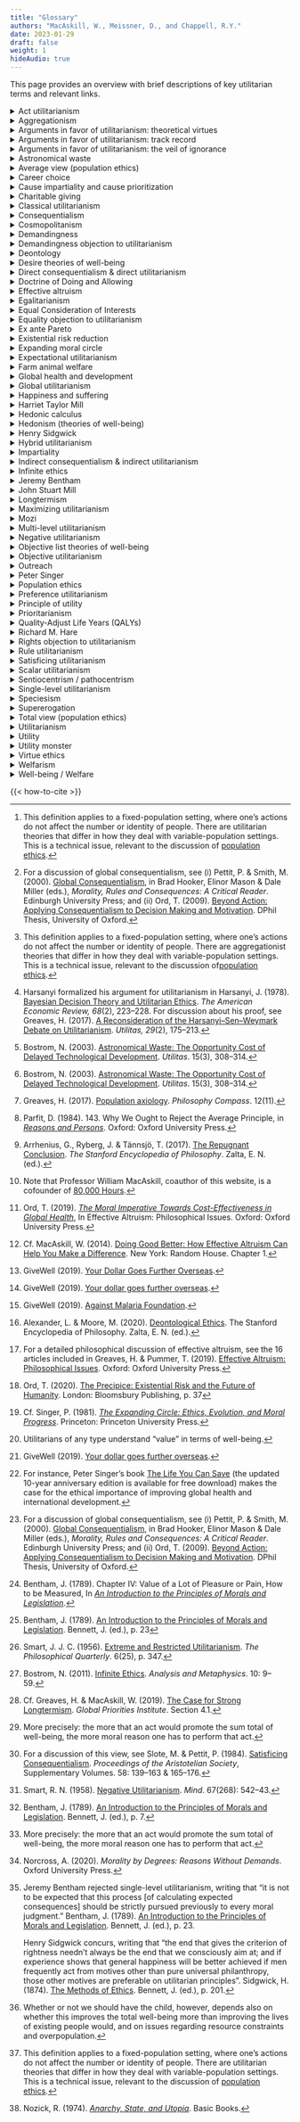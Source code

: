 ```yaml
---
title: "Glossary"
authors: "MacAskill, W., Meissner, D., and Chappell, R.Y."
date: 2023-01-29
draft: false
weight: 1
hideAudio: true
---
```


This page provides an overview with brief descriptions of key utilitarian terms and relevant links.

<details>
<summary>Act utilitarianism<span class="icon"></span></summary>

Act utilitarianism is the view that one morally ought to promote just the sum total of well-being.[^1] Act utilitarianism is the best known version of [direct consequentialism](/types-of-utilitarianism#consequentialism) and is often contrasted with _rule utilitarianism_, an indirect consequentialist view. Contemporary utilitarian philosophers often endorse [global utilitarianism](/types-of-utilitarianism#global-utilitarianism), which emphasizes that utilitarian standards of moral evaluation apply to anything of interest (not just acts).[^2]

</details>

<details>
<summary>Aggregationism<span class="icon"></span></summary>

_→ Main article:_ [_Aggregationism_](/types-of-utilitarianism#aggregationism)

Aggregationism holds that the value of the world is the sum of the values of its parts, where these parts are local phenomena such as experiences, lives, or societies.[^3] When combined with welfarism and the equal consideration of interests, this view implies that we can meaningfully add up the well-being of different individuals, and use this total to determine which trade-offs are worth making. Aggregationism is one of the [four elements of utilitarian ethical theories](/types-of-utilitarianism#the-four-elements-of-utilitarianism).

</details>

<details>
<summary>Arguments in favor of utilitarianism: theoretical virtues<span class="icon"></span></summary>

_→ Main article:_ [_Arguments for utilitarianism_](/arguments-for-utilitarianism)

Utilitarianism has strong theoretical virtues as an ethical theory. It is simple and clear, and it provides concrete implications for how to act in any situation.

</details>

<details>
<summary>Arguments in favor of utilitarianism: track record<span class="icon"></span></summary>

_→ Main article:_ [_Arguments in favor of utilitarianism: Track record_](/introduction-to-utilitarianism#track-record)

Utilitarian moral reasoning has a strong track record of contributing to humanity’s collective moral progress. The classical utilitarians of the 18th and 19th centuries—[Jeremy Bentham](/utilitarian-thinker/jeremy-bentham), [John Stuart Mill](/utilitarian-thinker/john-stuart-mill), and [Henry Sidgwick](/utilitarian-thinker/henry-sidgwick)—had social and political attitudes that were far ahead of their time. While the early proponents of utilitarianism were still far from getting everything right, their utilitarian reasoning led them to escape many of their time’s moral prejudices and develop more enlightened moral views. Utilitarianism enabled Bentham, Mill, and Sidgwick to make better moral “predictions” than those who endorsed alternative moral views. That is, utilitarianism led the early utilitarians to many conclusions which struck people as counterintuitive at the time but which most of us now understand as right. This provides us with some reason to expect that when today's "common sense" moral intuitions conflict with utilitarian conclusions, the latter are more likely to be correct. At the very least, checking our moral and political views against utilitarian principles may help us to avoid and overcome some of our own biases.

</details>

<details>
<summary>Arguments in favor of utilitarianism: the veil of ignorance<span class="icon"></span></summary>

_→ Main article:_ [_Arguments for utilitarianism: The Golden Rule, the Veil of Ignorance, and the Ideal Observer_](/arguments-for-utilitarianism#the-veil-of-ignorance)

Imagine you had to decide how to structure society from behind a [veil of ignorance](https://plato.stanford.edu/entries/original-position/). Behind this veil of ignorance, you know all the facts about each person’s circumstances in society—what their income is, how happy they are, how they are affected by social policies, and their preferences and likes. However, what you do not know is which of these people you are. You only know that you have an _equal chance_ of being any of these people. Imagine, now, that you are trying to act in a rational and self-interested way—you are just trying to do whatever is best for yourself. How would you structure society?

Nobel Prize-winning economist John Harsanyi proved that in this situation you will structure society to promote the sum total of everyone’s well-being.[^4] In other words, if you are rational and acting in self-interest and were put behind the veil of ignorance, you would come to use some version of utilitarianism as the principle to decide about the structure and rules of society.

</details>

<details>
<summary>Astronomical waste<span class="icon"></span></summary>

Oxford philosopher Nick Bostrom [writes that](https://www.nickbostrom.com/astronomical/waste.pdf) “With very advanced technology, a very large population of people living happy lives could be sustained in the accessible region of the universe. For every year that development of such technologies and colonization of the universe is delayed, there is therefore a corresponding opportunity cost: a potential good, lives worth living, is not being realized”.[^5] He coined the term “astronomical waste” to describe this opportunity cost of delayed technological development. Bostrom argues that, despite this large opportunity cost, utilitarians should not aim to maximize the rate of technological progress “but rather that we ought to maximize its safety, i.e. the probability that colonization will eventually occur”.[^6]

See also: [Existential risk reduction](/acting-on-utilitarianism#existential-risk-reduction)

</details>

<details>
<summary>Average view (population ethics)<span class="icon"></span></summary>

_→ Main article:_ [_Average view (population ethics)_](/population-ethics#the-average-view)

The average view of population ethics regards one outcome as better than another if and only if it contains greater average well-being. Since the average view aims only to improve the average well-being level, it disregards—in contrast to [the total view](/population-ethics#the-total-view)—the number of individuals that exist. The average view avoids the [repugnant conclusion](/population-ethics#objecting-to-the-total-view), because it states that reductions in the average well-being level can never be compensated for by adding more people to the population.

However, the average view has very little support among moral philosophers, because it leads to counterintuitive implications which are said to be at least as serious as the repugnant conclusion.[^7] For instance, drawing on the work of Derek Parfit[^8], Gustaf Arrhenius et al. (2017) writes that the average view implies the following: “\[F\]or a population consisting of just one person leading a life at a very negative level of well-being, e.g., a life of constant torture, there is another population which is better even though it contains millions of lives at just a slightly less negative level of well-being”.[^9]

The main alternatives to the average view of population ethics are the [_total view_](/population-ethics#the-total-view) and [_person-affecting views_](/population-ethics#person-affecting-views-and-the-procreative-asymmetry). According to the total view, one outcome is better than another if and only if it contains a greater sum total of well-being, even if that is in virtue of simply having more people. Person-affecting views are a family of views that share the intuition that an act can only be good or bad if it is good or bad _for_ someone. Standard person-affecting views stand in opposition to the total view, since they entail that there is no moral good in bringing new people into existence because nonexistence means there is no one for whom it could be good to be created.

</details>

<details>
<summary>Career choice<span class="icon"></span></summary>

_→ Main article:_ [_Career choice_](/acting-on-utilitarianism#career-choice)

Most of us will spend around 80,000 hours during our lives on our professional careers, and some careers achieve much more good than others. Your choice of career is, therefore, one of the most important moral choices of your life. By using this time to address the most pressing global problems, we can do an enormous amount of good. Yet, it is far from obvious which careers will allow you to do the most good from a utilitarian perspective.

Fortunately, there is research available to help us make more informed choices. The organization [80,000 Hours](https://80000hours.org/)[^10] aims to help people use their careers to solve the world’s most pressing problems. To do this, they research how individuals can maximize the social impact of their careers, create online advice, and support readers who might enter priority areas.

</details>

<details>
<summary>Cause impartiality and cause prioritization<span class="icon"></span></summary>

[Cause impartiality](/utilitarianism-and-practical-ethics#cause-impartiality) is the view that one’s choice of social cause to focus on should depend on, and only on, the expected amount of good that one can do in that cause. Which causes will allow us to do the greatest amount of good by promoting well-being? Finding the answer to that question is called [cause prioritization](/acting-on-utilitarianism#cause-prioritization).

We know that some ways of benefiting individuals do much more good than others. For example, within the cause of [global health and development](/acting-on-utilitarianism#global-health-and-development), some interventions are over 100 times as effective as others.[^11] Furthermore, many researchers believe that the difference in expected impact among _causes_ is as great as the differences among _interventions within a particular cause_. If so, focusing on the very best causes is vastly more impactful than focusing on average ones.

</details>

<details>
<summary>Charitable giving<span class="icon"></span></summary>

_→ Main article:_ [_Charitable giving_](/acting-on-utilitarianism#charitable-giving)

In slogan form, the utilitarian recommendation for using your money to help others is to “give more and give better”. Giving more simply means increasing the proportion of your income you give to charity. Giving better means finding and donating to the organizations that make the best use of your donation.

Citizens of affluent countries are in the richest few percent of the world’s population. By making small sacrifices, those in the affluent world have the power to dramatically improve the lives of others. Due to the extreme inequalities in wealth and income, one can do a lot more good by giving money to those most in need than by spending it on oneself.[^12]

To give better, one can follow the recommendations from organizations such as [GiveWell](https://www.givewell.org/), which conducts exceptionally in-depth charity evaluations. GiveWell’s best-guess estimate is that the most cost-effective charities working in global health can save a child’s life for about $5,000.[^13]

</details>

<details>
<summary>Classical utilitarianism<span class="icon"></span></summary>

_→ Main article:_ [_Classical utilitarianism_](/types-of-utilitarianism#the-two-elements-of-classical-utilitarianism)

Classical utilitarianism is the view that one morally ought to promote just the sum total of happiness over suffering. Classical utilitarianism can be distinguished from the wider utilitarian family of views because it accepts [_hedonism_](/theories-of-well-being/#hedonism) as a theory of well-being and [_the total view_](/population-ethics#the-total-view) of population ethics.

</details>

<details>
<summary>Consequentialism<span class="icon"></span></summary>

_→ Main article:_ [_Consequentialism_](/types-of-utilitarianism#consequentialism)

Consequentialism is the view that the moral rightness of actions (or rules, policies, etc.) depends on, and only on, the value of their consequences. Thus, to evaluate whether an action is right or wrong, we should look at all its consequences rather than any of its other features. For instance, when breaking a promise has bad consequences—as it usually does—consequentialists consider it wrong to do so. However, breaking a promise is not considered wrong in and of itself. In exceptional cases breaking a promise would be morally permissible or even required, such as when doing so is necessary to save a life.

Consequentialism is one of the [four elements of utilitarian ethical theories](/types-of-utilitarianism#the-four-elements-of-utilitarianism).

_External links:_ [Consequentialism](https://plato.stanford.edu/entries/consequentialism/), Stanford Encyclopedia of Philosophy

</details>

<details>
<summary>Cosmopolitanism<span class="icon"></span></summary>

_→ Main article:_ [_Cosmopolitanism_](/utilitarianism-and-practical-ethics#cosmopolitanism-expanding-the-moral-circle-across-geography)

Moral cosmopolitanism is the view that if you have the means to save a life in a faraway country, doing so matters just as much as saving a life close by in your own country; all lives deserve equal moral consideration, wherever they are.

Utilitarianism accepts moral cosmopolitanism and consequently regards geographical distance and national membership as not intrinsically morally relevant. This means that, by the lights of utilitarianism, we have no grounds for discriminating against someone because of where they live, where they come from, or what nationality they have.

An implication of accepting moral cosmopolitanism is to take [improving global health and development](/acting-on-utilitarianism#global-health-and-development) very seriously as moral priorities.

_External links:_ [Taxonomy of Contemporary Cosmopolitanisms](https://plato.stanford.edu/entries/cosmopolitanism/#TaxoContCosm), Stanford Encyclopedia of Philosophy

</details>

<details>
<summary>Demandingness<span class="icon"></span></summary>

_→ Main article:_ [_Demandingness_](/utilitarianism-and-practical-ethics#demandingness)

Utilitarianism is a very demanding ethical theory: it maintains that any time you can do more to help other people than you can to help yourself, you should do so. For example, if you could sacrifice your life to save the lives of several other people then, other things being equal, according to utilitarianism, you ought to do so.

Though occasions where sacrificing your own life is the best thing to do are rare, utilitarianism is still very demanding in the world today. For example, by [donating to a highly effective global health charity](/acting-on-utilitarianism#charitable-giving), you can save a child’s life for just a few thousand dollars.[^14] As long as such donations benefit others more than a few thousand dollars would benefit yourself—as they almost certainly do, if you are a typical citizen of an affluent country—you ought to donate. Indeed, you likely ought to donate the majority of your lifetime income.

As well as requiring very significant donations, utilitarianism claims that you ought to [choose whatever career will most benefit others](/acting-on-utilitarianism#career-choice), too. This might involve non-profit work, conducting important research, or going into politics or advocacy.

See also: [Demandingness Objection to Utilitarianism](/objections-to-utilitarianism/demandingness)

</details>

<details>
<summary>Demandingness objection to utilitarianism<span class="icon"></span></summary>

_→ Main article:_ [_Demandingness objection to utilitarianism_](/objections-to-utilitarianism/demandingness)

Many critics argue that utilitarianism is too demanding, because it requires us to always act such as to bring about the best outcome. The theory leaves no room for actions that are permissible yet do not bring about the best consequences; this is why some critics claim that utilitarianism is a morality only for saints.

Consider that the money a person spends on dining out could pay for several bednets, each protecting two children in a low-income country from malaria for about two years.[^15] From a utilitarian perspective, the benefit to the person from dining out is much smaller than the benefit to the children from not having malaria, so it would seem the person has acted wrongly in choosing to have a meal out. Analogous reasoning applies to how we use our time: the hours someone spends on social media should apparently be spent volunteering for a charity, or working harder at one’s job to earn more money to donate.

See the article [The Demandingness Objection](/objections-to-utilitarianism/demandingness) on how proponents of utilitarianism might respond to this objection.

</details>

<details>
<summary>Deontology<span class="icon"></span></summary>

According to _deontology_, morality is about following a system of duties and rules, like “Do Not Lie” or “Do Not Steal”. As Larry Alexander and Michael Moore [write](https://plato.stanford.edu/entries/ethics-deontological/): “In contrast to consequentialist theories, deontological theories judge the morality of choices by criteria different from the states of affairs those choices bring about. The most familiar forms of deontology, and also the forms presenting the greatest contrast to consequentialism, hold that some choices cannot be justified by their effects—that no matter how morally good their consequences, some choices are morally forbidden”.[^16]

The main alternatives to deontology are [_consequentialism_](/types-of-utilitarianism#consequentialism), the view that the moral rightness of actions (or rules, policies, etc.) depends on, and only on, the value of their consequences, and [_virtue ethics_](https://plato.stanford.edu/entries/ethics-virtue/), according to which morality is fundamentally about having or developing a virtuous character.

_External links:_ [Deontological Ethics](https://plato.stanford.edu/entries/ethics-deontological/), Stanford Encyclopedia of Philosophy

</details>

<details>
<summary>Desire theories of well-being<span class="icon"></span></summary>

_→ Main article:_ [_Theories of well-being: Desire theories_](/theories-of-well-being/#desire-theories)

According to desire theories only the satisfaction of desires or preferences matters for an individual’s well-being. The most well known desire theory is preference utilitarianism, the ethical theory on which you ought to promote just the sum total of preference satisfaction over dissatisfaction.

The alternatives to desire theories include [_hedonism_](/theories-of-well-being/#hedonism), according to which the individual’s conscious experiences determines their well-being, and [_objective list theories_](/theories-of-well-being/#objective-list-theories), which propose a list of items that constitute well-being, such as conscious experiences, art, knowledge, love, friendship, and more.

</details>

<details>
<summary>Direct consequentialism & direct utilitarianism<span class="icon"></span></summary>

_→ Main article:_ [_Consequentialism_](/types-of-utilitarianism#consequentialism)

According to direct consequentialism, the rightness of an action (or rule, policy, etc.) depends only on its consequences. On this view, to determine the right action in some set of feasible actions, we should directly evaluate the consequences of the actions to see which has the best consequences. The most well known direct consequentialist view is act utilitarianism, which assesses the moral rightness of actions, and only of actions, according to the sum total of well-being they produce.

The alternative to direct consequentialism is indirect consequentialism, according to which we should evaluate the moral status of an action (or rule, policy, etc.) _indirectly_, based on its relationship to something else (such as a rule), whose status is itself assessed in terms of its consequences.

</details>

<details>
<summary>Doctrine of Doing and Allowing<span class="icon"></span></summary>

_→ Main article:_ [_Doctrine of Doing and Allowing_](/utilitarianism-and-practical-ethics#is-there-a-difference-between-doing-and-allowing-harm)

Many non-consequentialists believe there is a morally relevant difference between [_doing harm and allowing harm_](https://plato.stanford.edu/entries/doing-allowing/), even if the consequences of an action or inaction are the same. This position is known as the “Doctrine of Doing and Allowing”, according to which harms caused by actions—by things we actively do—are worse than harms of omission.

However, while consequentialists—including utilitarians—accept that doing harm is typically instrumentally worse than allowing harm, they deny that doing harm is intrinsically worse than allowing harm. Thus, they reject the Doctrine of Doing and Allowing.

</details>

<details>
<summary>Effective altruism<span class="icon"></span></summary>

_→ Main article:_ [_Effective altruism_](/acting-on-utilitarianism#effective-altruism)

Those in the [effective altruism](https://www.effectivealtruism.org/) movement try to figure out, of all the different uses of our resources, which ones will do the most good, impartially considered, and act on that basis. So defined, effective altruism is both a research project—to figure out how to do the most good—and a practical project to implement the best guesses we have about how to do the most good.[^17]

</details>

<details>
<summary>Egalitarianism<span class="icon"></span></summary>

_→ Main article:_ [_Egalitarianism and Distributive Justice_](/near-utilitarian-alternatives#egalitarianism-and-distributive-justice)

Egalitarianism is the view that inequality is bad _in itself_, over and above any instrumental effects it may have on people's well-being.

Egalitarians thus reject [welfarism](/types-of-utilitarianism#welfarism), the view that positive well-being is the only intrinsic good, and negative well-being is the only intrinsic bad.

_External links:_ [Egalitarianism](https://plato.stanford.edu/entries/egalitarianism/), Stanford Encyclopedia of Philosophy

</details>

<details>
<summary>Equal Consideration of Interests<span class="icon"></span></summary>

_→ Main article:_ [_Impartiality and the Equal Consideration of Interests_](/types-of-utilitarianism#impartiality-and-the-equal-consideration-of-interests)

The _equal consideration of interests_ is a distinctively utilitarian conception of impartiality, according to which equal weight must be given to the interests of all individuals. This means treating well-being as equally valuable regardless of when, where, or to whom it occurs.

Alternative views include [prioritarianism](/near-utilitarian-alternatives#prioritarianism) (which gives extra weight to the interests of the worse off) and [partialism](/near-utilitarian-alternatives#egoism-and-partialism) (which abandons impartiality, allowing us to give extra weight to ourselves and the interests of our nearest and dearest).

</details>

<details>
<summary>Equality objection to utilitarianism<span class="icon"></span></summary>

_→ Main article:_ [_Equality objection to utilitarianism_](/objections-to-utilitarianism/equality)

Some argue that utilitarianism conflicts with the ideal of equality. Suppose, for example, that you could choose between two possible distributions of well-being, _Equality_ and _Inequality_: Equality has 1,000 people at well-being level 45, while Inequality has 500 people at 80 well-being and another 500 people at 20 well-being.

By the lights of utilitarianism, only the sum total of well-being determines the goodness of an outcome: it does not matter how that well-being is distributed across people. Since the sum total of well-being is greater in Inequality (= 50) than in Equality (= 45), the unequal outcome is preferable according to utilitarianism. Some philosophers object to the utilitarian view regarding this choice, claiming that the equal distribution of well-being in Equality provides a reason to choose this outcome. On this view, total well-being is not all that matters; equality of distribution also matters. Equality, it is claimed, is an important moral consideration that the utilitarian overlooks.

See the article [The Equality Objection](/objections-to-utilitarianism/equality) on how proponents of utilitarianism might respond to this objection.

</details>

<details>
<summary>Ex ante Pareto<span class="icon"></span></summary>

_→ Main article:_ [_Ex Ante Pareto_](/arguments-for-utilitarianism/#ex-ante-pareto)

A _Pareto_ improvement is better for some people, and worse for none. When the future is uncertain, we can assess an individual’s _ax ante_ interests by reference to their [_expected_ well-being](/types-of-utilitarianism/#expectational-utilitarianism-versus-objective-utilitarianism) (in contrast to their objective interests, which might only be knowable _ex post_, or after the fact). Putting these two concepts together, the _Ex Ante Pareto_ principle holds that, in a choice between two prospects, one is morally preferable to another if it offers a better prospect for some individuals and a worse prospect for none.

(Interestingly, theories may combine _ex post_ welfare evaluations with a broader "expectational" element. For example, _ex post_ [prioritarianism](/near-utilitarian-alternatives/#prioritarianism) assigns extra social value to avoiding bad outcomes (rather than bad _prospects_) for the worst off individuals, but can still assess prospects by their _expected social value_.)

A powerful objection to many non-utilitarian views is that they are committed to violating this Ex Ante Pareto principle in some possible situations, such as when choosing policies from behind a Veil of Ignorance.

See: Harsanyi, J. C. (1955). [Cardinal welfare, individualistic ethics, and interpersonal comparisons of utility](https://www.jstor.org/stable/1827128). _The Journal of Political Economy_, pp. 309–321.
</details>

<details>
<summary>Existential risk reduction<span class="icon"></span></summary>

_→ Main article:_ [_Existential risk reduction_](/acting-on-utilitarianism#existential-risk-reduction)

An existential risk is a risk that threatens the destruction of humanity’s long-term potential—such as all-out nuclear war, or extreme climate change, or an engineered global pandemic.[^18] From a utilitarian perspective (and the perspective of many other moral views), the realization of an existential risk would be uniquely bad and much worse than non-existential catastrophes. Besides the deaths of all 7.8 billion people on this planet, an existential catastrophe would irreversibly deprive humanity of a potentially grand future and preclude trillions of lives to come. Since the stakes involved with existential risks are so large, their mitigation may, therefore, be one of the most important moral issues we face.

_External links:_ [The Precipice: Existential Risk and the Future of Humanity](https://theprecipice.com/), Toby Ord (2020)

</details>

<details>
<summary>Expanding moral circle<span class="icon"></span></summary>

_→ Main article:_ [_The expanding moral circle_](/utilitarianism-and-practical-ethics#the-expanding-moral-circle)

We now recognize that characteristics like race, gender, and sexual orientation do not justify discriminating against individuals or disregarding their suffering. Over time, our society has gradually expanded our moral concern to ever more groups, a trend of moral progress often called the _expanding moral circle_.[^19] But what are the limits of this trend?

Utilitarianism provides a clear response to this question: We should extend our moral concern to all _sentient beings_, meaning every individual capable of experiencing positive or negative conscious states. This includes humans and probably many non-human animals, but not plants or other entities that are non-sentient. This view is sometimes called _sentiocentrism_ as it regards sentience as the characteristic that entitles individuals to moral concern.

A priority for utilitarians may be to help society to continue to widen its moral circle of concern. For instance, we may want to persuade people that they should help not just those in their own country, but also those on the other side of the world; not just those of their own species but all sentient creatures; and not just people currently alive but any people whose lives they can affect, including those in generations to come.

</details>

<details>
<summary>Expectational utilitarianism<span class="icon"></span></summary>

_→ Main article:_ [_Expectational utilitarianism_](/types-of-utilitarianism#expectational-utilitarianism-versus-objective-utilitarianism)

Expectational utilitarianism is the view we should promote _expected_ well-being, as opposed to the well-being an action will _in fact_ produce. Expectational utilitarianism states we should choose the actions with the highest expected value.[^20] The expected value of an action is the sum of the value of each of the potential outcomes multiplied by the probability of that outcome occurring. So, for example, according to expectational utilitarianism, we should choose a 10% chance of saving 1,000 lives over a 50% chance of saving 150 lives because the former option saves an expected 100 lives (= 10% \* 1,000 lives) whereas the latter option saves an expected 75 lives (= 50% \* 150 lives).

The main alternative to expectational utilitarianism is _objective utilitarianism_, on which the rightness of an action depends on the well-being it will _in fact_ produce.

</details>

<details>
<summary>Farm animal welfare<span class="icon"></span></summary>

_→ Main article:_ [_Farm animal welfare_](/acting-on-utilitarianism#farm-animal-welfare)

Improving the welfare of farmed animals should be a high moral priority for utilitarians. The argument for this conclusion is simple: First, [animals matter morally](/utilitarianism-and-practical-ethics#speciesism); second, humans cause a huge amount of unnecessary suffering to animals in factory farms; third, there are easy ways to reduce the number of farmed animals and the severity of their suffering.

</details>

<details>
<summary>Global health and development<span class="icon"></span></summary>

_→ Main article:_ [_Global health and development_](/acting-on-utilitarianism#global-health-and-development)

Efforts in global health and development have a great track record of improving lives, making this cause appear especially tractable. Indeed, the best interventions in global health and development are incredibly cost-effective: [GiveWell](https://www.givewell.org/), a leading organization that conducts in-depth charity evaluations, estimates that top-rated charities can prevent the death of a child from malaria for just a few thousand dollars by providing preventive drugs.[^21] On this basis, global health and development may be considered a particularly high priority cause for utilitarians.[^22]

</details>

<details>
<summary>Global utilitarianism<span class="icon"></span></summary>

_→ Main article:_ [_Global utilitarianism_](/types-of-utilitarianism#global-utilitarianism-versus-hybrid-utilitarianism)

Global utilitarianism is the view that the utilitarian standards of right and wrong can evaluate anything of interest, including actions, motives, rules, virtues, policies, social institutions, etc.

Global utilitarianism assesses the moral nature of, for example, a particular character trait, such as kindness or loyalty, based on the consequences that trait has for the well-being of others—just as act utilitarianism evaluates the rightness of actions. Global utilitarianism's broad focus may help it to explain certain supposedly "non-consequentialist" intuitions.[^23] For instance, it captures the understanding that morality is not just about choosing the right acts but is also about following certain rules and developing a virtuous character.

</details>

<details>
<summary>Happiness and suffering<span class="icon"></span></summary>

_→ Main article:_ [_Theories of well-being: hedonism_](/theories-of-well-being/#hedonism)

Philosophers commonly use _happiness_ and _suffering_ as shorthand for the terms _positive conscious experience_ and _negative conscious experience,_ respectively. According to ethical hedonists, happiness is the only thing good in and of itself and suffering is the only thing bad in and of itself. The hedonistic conception of happiness is broad: It covers not only paradigmatic instances of sensual pleasure—such as the experiences of eating delicious food or having sex—but also other positively valenced experiences, such as the experiences of solving a problem, reading a novel, or helping a friend.

</details>

<details>
<summary>Harriet Taylor Mill<span class="icon"></span></summary>

_→ Main article:_ [_Harriet Taylor Mill_](/utilitarian-thinker/harriet-taylor-mill)

Harriet Taylor Mill (1807 - 1858) was a British philosopher and women’s rights advocate. A close friend and later wife of John Stuart Mill, she had a profound impact on his thinking and worked in close collaboration with him. Despite her many contributions in books and magazines, most of her writing was only published under her own name after her death.

</details>

<details>
<summary>Hedonic calculus<span class="icon"></span></summary>

[Jeremy Bentham](/utilitarian-thinker/jeremy-bentham) proposed the hedonic calculus, or felicific calculus, as a method to determine the goodness and badness of an action’s consequences.[^24] Bentham suggested that in assessing these consequences, one should take into account their _intensity, duration, certainty, propinquity, fecundity_ (the chance that a pleasure is followed by other ones, a pain by further pains)_, purity_ (the chance that pleasure is followed by pains and vice versa), and _extent_ (the number of persons affected). Applying the hedonic calculus to similarly assess all the alternative actions, would show which one has the best overall consequences, and should therefore be chosen.

However, Bentham was realistic about the limitations of this method, writing that “it is not to be expected that this process \[of calculating expected consequences\] should be strictly pursued previously to every moral judgment”.[^25]

</details>

<details>
<summary>Hedonism (theories of well-being)<span class="icon"></span></summary>

_→ Main article:_ [_Theories of well-being: hedonism_](/theories-of-well-being/#hedonism)

Hedonism is the view that well-being consists in, and only in, the balance of positive over negative conscious experiences. For hedonism the only things good in and of themselves are the experiences of positive conscious states, such as enjoyment and pleasure; and the only things bad in and of themselves are the experiences of negative conscious states, such as misery and pain.

The hedonistic conception of happiness is broad: It covers not only paradigmatic instances of sensual pleasure—such as the experiences of eating delicious food or having sex—but also other positively valenced experiences, such as the experiences of solving a problem, reading a novel, or helping a friend. Hedonists claim that all these experiences are _intrinsically_ valuable, which means they are valuable in and of themselves. Other goods, such as wealth, health, justice, fairness and equality are also valued by hedonists, but they are valued _instrumentally_. This means they are valued to the extent that they affect the conscious experience of individuals, rather than being valued in and of themselves.

The two main alternatives to hedonism are [_desire theories_](/theories-of-well-being/#desire-theories), according to which only the satisfaction of desires or preferences matters for an individual’s well-being, and [_objective list theories_](/theories-of-well-being/#objective-list-theories), which propose a list of items that constitute well-being. This list can include conscious experiences or satisfied preferences, but it rarely stops there; ethicists commonly argue that the objective list includes art, knowledge, love, friendship, and more.

</details>

<details>
<summary>Henry Sidgwick<span class="icon"></span></summary>

_→ Main article:_ [_Henry Sidgwick_](/utilitarian-thinker/henry-sidgwick)

Henry Sidgwick (1838 - 1900) was a British philosopher and economist. One of the classical utilitarians, he wrote one of the most important statements of utilitarianism in his [The Methods of Ethics](https://www.earlymoderntexts.com/assets/pdfs/sidgwick1874.pdf), which was said to be “the best book ever written on ethics”.[^26]

</details>

<details>
<summary>Hybrid utilitarianism<span class="icon"></span></summary>

_→ Main article:_ [_Global vs Hybrid Utilitarianism_](/types-of-utilitarianism#global-utilitarianism-versus-hybrid-utilitarianism)

Hybrid utilitarianism is the view that, while one morally ought to promote just overall well-being, the moral quality of an aim or intention can depend on factors other than whether it promotes overall well-being. In particular, hybrid utilitarians may understand virtue and praise-worthiness as concerning whether the target individual _intends_ good results, in contrast to global utilitarian evaluation of whether the target's intentions _produce_ good results. When the two come into conflict, we should prefer to achieve good results than to merely intend them—so in this sense the hybrid utilitarian agrees with much that the global utilitarian wants to say. Hybridists just hold that there is more to say in addition.

</details>

<details>
<summary>Impartiality<span class="icon"></span></summary>

_→ Main article:_ [_Impartiality_](/types-of-utilitarianism#impartiality)

Impartiality is the view that the identity of individuals is irrelevant to the value of an outcome. Utilitarians accept a conception of impartiality that further entails the _equal consideration of interests_: that is, the claim that equal weight must be given to the interests of all individuals. This means treating well-being as equally valuable regardless of when, where, or to whom it occurs. As a consequence, utilitarianism values the well-being of all individuals equally, regardless of their nationality, gender, [where](/utilitarianism-and-practical-ethics#cosmopolitanism) or [when they live](/utilitarianism-and-practical-ethics/#longtermism-expanding-the-moral-circle-across-time), or even [their species](/utilitarianism-and-practical-ethics#speciesism).

Impartiality is one of the [four elements of utilitarian ethical theories](/types-of-utilitarianism#the-four-elements-of-utilitarianism).

</details>

<details>
<summary>Indirect consequentialism & indirect utilitarianism<span class="icon"></span></summary>

_→ Main article:_ [_Consequentialism_](/types-of-utilitarianism#consequentialism)

According to indirect consequentialism we should evaluate the moral status of an action _indirectly_, based on its relationship to something else (such as a rule), whose status is itself assessed in terms of its consequences. The most well known indirect consequentialist view is rule utilitarianism, which holds that what makes an action right is that it conforms to the set of rules that would have the best utilitarian consequences if they were generally accepted or followed.

The main alternative to indirect consequentialism is direct consequentialism, according to which the rightness of an action (or rule, policy, etc.) depends only on its consequences.

</details>

<details>
<summary>Infinite ethics<span class="icon"></span></summary>

[In a 2011 paper](https://www.nickbostrom.com/ethics/infinite.html), Nick Bostrom suggests that infinities in ethics may present a problem for aggregative consequentialist theories, including utilitarianism. Bostrom describes this problem as follows: “Modern cosmology teaches that the world might well contain an infinite number of happy and sad people and other candidate value-bearing locations. Aggregative ethics implies that such a world contains an infinite amount of positive value and an infinite amount of negative value. You can affect only a finite amount of good or bad. In standard cardinal arithmetic, an infinite quantity is unchanged by the addition or subtraction of any finite quantity. So it appears you cannot change the value of the world”.[^27]

</details>

<details>
<summary>Jeremy Bentham<span class="icon"></span></summary>

_→ Main article:_ [_Jeremy Bentham_](/utilitarian-thinker/jeremy-bentham)

Jeremy Bentham (1748 - 1832) was a British philosopher and social reformer, who is widely regarded as the founder of classical utilitarianism. His most influential work is [An Introduction to the Principles of Morals and Legislation](https://www.earlymoderntexts.com/assets/pdfs/bentham1780.pdf) (1789).

</details>

<details>
<summary>John Stuart Mill<span class="icon"></span></summary>

_→ Main article:_ [_John Stuart Mill_](/utilitarian-thinker/john-stuart-mill)

John Stuart Mill (1806 - 1873) was a British philosopher and political economist. A student of Jeremy Bentham, Mill promoted the ideas of utilitarianism and liberalism and has been called “the most influential English language philosopher of the nineteenth century”. His most influential works include his books [Utilitarianism](/books/utilitarianism-john-stuart-mill/1) (1863) and [On Liberty](/books/on-liberty-john-stuart-mill/1) (1859).

</details>

<details>
<summary>Longtermism<span class="icon"></span></summary>

_→ Main article:_ [_Longtermism_](/utilitarianism-and-practical-ethics/#longtermism-expanding-the-moral-circle-across-time)

Strong longtermism is the view that the most important determinant of the value of our actions today is how those actions affect the very long-run future. Strong longtermism is implied by most plausible forms of utilitarianism[^28] if we assume that some of our actions can meaningfully affect the long-term future and that we can estimate which effects are positive and which negative. A key reason why most utilitarians would endorse strong longtermism is that they accept _temporal_ [_impartiality_](/types-of-utilitarianism#impartiality), the view that the well-being of future generations is no less important simply because they are far away in time than the well-being of those alive today.

An implication of strong longtermism is to take [existential risk reduction](/acting-on-utilitarianism#existential-risk-reduction) very seriously as a moral priority.

_External links:_

- Greaves, H. & MacAskill, W. (2019). [The case for strong longtermism](https://globalprioritiesinstitute.org/hilary-greaves-william-macaskill-the-case-for-strong-longtermism/). _Global Priorities Institute Working Paper_, 7.
- Beckstead, N. (2013). [_On the Overwhelming Importance of Shaping the Far-Future_](https://drive.google.com/file/d/0B8P94pg6WYCIc0lXSUVYS1BnMkE/view?resourcekey=0-nk6wM1QIPl0qWVh2z9FG4Q). Ph.D. Dissertation, Rutgers University.

</details>

<details>
<summary>Maximizing utilitarianism<span class="icon"></span></summary>

_→ Main article:_ [_Scalar versus maximizing or satisficing utilitarianism_](/types-of-utilitarianism#scalar-versus-maximizing-or-satisficing-utilitarianism)

Maximizing utilitarianism is the view that within any set of options, the action that produces the most well-being is right, and all other actions are wrong.

Though this is the most common statement of utilitarianism, it may be misleading in some respects. Utilitarians agree that you _ideally_ ought to choose whatever action would best promote overall well-being. That's what you have the _most_ moral reason to do. But they do not recommend blaming you every time you fall short of this ideal. As a result, many utilitarians consider it misleading to take their claims about what ideally ought to be done as providing an account of moral "rightness" or "obligation" in the ordinary sense.

The main alternatives to maximizing utilitarianism include _scalar utilitarianism_, according to which rightness and wrongness are matters of degree[^29], and _satisficing utilitarianism_, which holds that within any set of options, an action is right if it produces _enough_ well-being.[^30]

</details>

<details>
<summary>Mozi<span class="icon"></span></summary>

_→ Main article:_ [_Mozi_](/utilitarian-thinker/mozi)

Mò Dí (墨翟), better known as Mòzǐ or “Master Mò,” flourished c. 430 BCE. in what is now Tengzhou, Shandong Province, China. Likely an artisan by craft, Mò Dí attracted many dedicated followers and founded the philosophical school of Mohism during China’s Warring States Period (475 - 221 BCE)—an early predecessor to utilitarianism.

</details>

<details>
<summary>Multi-level utilitarianism<span class="icon"></span></summary>

_→ Main article:_ [_Multi-level utilitarianism versus single-level utilitarianism_](/types-of-utilitarianism#multi-level-utilitarianism-versus-single-level-utilitarianism)

Multi-level utilitarianism is the view that individuals should usually follow tried-and-tested rules of thumb, or _heuristics_, rather than trying to calculate which action will produce the most well-being. According to multi-level utilitarianism, following, under most circumstances, a set of simple moral heuristics—do not lie, steal, kill, etc.—will lead to the best outcomes overall. Often, we should use the commonsense moral norms and laws of our society as rules of thumb to guide our actions. Following these norms and laws usually leads to good outcomes because they are based on society’s experience of what promotes individual well-being.

Thus, multi-level utilitarianism understands utilitarianism as a _criterion of rightness_, not as a _decision procedure_. A criterion of rightness tells us what it takes for an action (or rule, policy, etc.) to be right or wrong. A decision procedure is something that we use when thinking about what to do.

The main alternative to multi-level utilitarianism is _single-level utilitarianism_, which treats utilitarianism as both a criterion of rightness and a decision procedure.

</details>

<details>
<summary>Negative utilitarianism<span class="icon"></span></summary>

Negative utilitarianism is a version of utilitarianism that assigns either no (at its most extreme) or considerably less (in its moderate form) value to the promotion of happiness relative to the reduction of suffering. One of the earliest academic formulations and critiques of negative utilitarianism was made by R. N. Smart in response to Karl Popper.[^31]

_External links:_

- Smart, J.J.C. (1989). [Negative Utilitarianism](https://doi.org/10.1007/978-94-009-2380-5_3), in D’Agostino F., Jarvie I.C. (eds) _Freedom and Rationality. Boston Studies in the Philosophy of Science_. 117. Springer, Dordrecht.
- Walker, A. D. M. (1974). [Negative Utilitarianism](http://www.jstor.org/stable/2252744). _Mind_, New Series. 83(331): 424–28.
- Acton, H. B. & Watkins, J. W. N. (1963). [Symposium: Negative Utilitarianism](https://www.jstor.org/stable/4106709). _Proceedings of the Aristotelian Society, Supplementary Volumes_ 37: 83–114.

</details>

<details>
<summary>Objective list theories of well-being<span class="icon"></span></summary>

_→ Main article:_ [_Objective list theories of well-being_](/theories-of-well-being/#objective-list-theories)

Objective list theories propose a list of items that constitute well-being. This list can include conscious experiences or satisfied preferences, but it rarely stops there; ethicists commonly argue that the objective list includes art, knowledge, love, friendship, and more.

The main alternatives to objective list theories include [_hedonism_](/theories-of-well-being/#hedonism), the view that well-being consists in, and only in, the balance of positive over negative conscious experiences, and [_desire theories_](/theories-of-well-being/#desire-theories), according to which only the satisfaction of desires or preferences matters for an individual’s well-being.

</details>

<details>
<summary>Objective utilitarianism<span class="icon"></span></summary>

_→ Main article:_ [_Expectation utilitarianism versus objective utilitarianism_](/types-of-utilitarianism#expectational-utilitarianism-versus-objective-utilitarianism)

Objective utilitarianism is the view that the rightness of an action depends on the well-being it will _in fact_ produce, as opposed to the view we should promote _expected_ well-being (i.e. expectational utilitarianism).

</details>

<details>
<summary>Outreach<span class="icon"></span></summary>

_→ Main article:_ [_Outreach_](/acting-on-utilitarianism#outreach)

An effective way of doing good is by inspiring others to try to do more good. Thus, the best course of action for many people may be to develop and promote positive ideas and values, such as those associated with utilitarianism, and be a positive role-model in one’s behavior. By raising awareness of positive ideas and values, it is plausible that you could inspire several people to follow their recommendations. In this way, you will achieve a multiplier effect on your social impact—the people you inspire will do several times as much good as you would have achieved by working directly to solve the most important moral problems. Because many positive ideas and values, including utilitarianism, are still little-known and little understood, there may be a lot of value in promoting them.

</details>

<details>
<summary>Peter Singer<span class="icon"></span></summary>

_→ Main article:_ [_Peter Singer_](/utilitarian-thinker/peter-singer)

Peter Singer (1946) is an Australian moral philosopher and Professor of Bioethics at Princeton University. His work concentrates on issues in applied ethics, in particular our treatment of animals, the ethics of global poverty, and effective altruism. The publication of his 1975 book [Animal Liberation](<https://en.wikipedia.org/wiki/Animal_Liberation_(book)>) helped start the modern animal rights movement.

</details>

<details>
<summary>Population ethics<span class="icon"></span></summary>

_→ Main article:_ [_Population ethics_](/population-ethics)

Population ethics deals with the moral problems that arise when our actions affect who and how many people are born and at what quality of life.

Some of the main theories of population ethics include the [_total view_](/population-ethics#the-total-view), the [_average view_](/population-ethics#the-average-view), and [_person-affecting views_](/population-ethics#person-affecting-views-and-the-procreative-asymmetry). According to the total view, one outcome is better than another if and only if it contains greater total well-being, even if that is in virtue of simply having more people. Similarly, according to the average view, one outcome is better than another if and only if it contains greater average well-being. Person-affecting views are a family of views that share the intuition that an act can only be good/bad if it is good/bad _for_ someone. Standard person-affecting views stand in opposition to the total view since they entail that there is no moral good in bringing new people into existence because nonexistence means there is no one for whom it could be good to be created.

_External links:_

- Greaves, H. (2017). [Population Axiology](https://doi.org/10.1111/phc3.12442). _Philosophy Compass_. 12.
- [The Repugnant Conclusion](https://plato.stanford.edu/archives/spr2017/entries/repugnant-conclusion/). The Stanford Encyclopedia of Philosophy.

</details>

<details>
<summary>Preference utilitarianism<span class="icon"></span></summary>

_→ Main article:_ [_Theories of well-being_](/theories-of-well-being)

Preference utilitarianism is the ethical theory on which one ought to promote just the sum total of preference satisfaction over dissatisfaction. In addition to the [four elements](/types-of-utilitarianism#the-four-elements-of-utilitarianism) shared by all utilitarian ethical theories, preference utilitarianism accepts a [desire theory of well-being](/theories-of-well-being/#desire-theories), according to which only the satisfaction of desires or preferences matters for an individual’s well-being.

Other utilitarians may accept a different theory of well-being, such as hedonism or objective list theory.

</details>

<details>
<summary>Principle of utility<span class="icon"></span></summary>

In his main work _An Introduction to the Principles of Morals and Legislation_, [Jeremy Bentham](/utilitarian-thinker/jeremy-bentham) calls the core idea at the heart of his utilitarian philosophy the _principle of utility_. He describes it as follows: “By the ‘principle of utility’ is meant the principle that approves or disapproves of every action according to the tendency it appears to have to increase or lessen—i.e. to promote or oppose—the happiness of the person or group whose interest is in question”.[^32]

</details>

<details>
<summary>Prioritarianism<span class="icon"></span></summary>

_→ Main article:_ [_Prioritarianism_](/near-utilitarian-alternatives#prioritarianism)

Prioritarianism holds that "benefiting people matters more the worse off these people are."\[\*\] Prioritarians thus reject the utilitarian conception of impartiality that assigns equal weight to everyone's interests (no matter their current level of well-being.)

\[\*\]: Parfit, D. (1997). Equality and Priority. _Ratio_ 10(3): 202–221, p. 213.

_External links:_ [Priority](https://plato.stanford.edu/entries/egalitarianism/#Pri), Stanford Encyclopedia of Philosophy

</details>

<details>
<summary>Quality-Adjust Life Years (QALYs)<span class="icon"></span></summary>

The quality-adjusted life year (QALY) is a measure of the value of health outcomes, taking into account both _quantity_ and _quality_ of life.

When medical resources are scarce, utilitarians (amongst others) will want the resources to be distributed efficiently, i.e. so as to do the most good. While it would be intrusive and impractical to compare different individuals' well-being in any especially fine-grained way, it's important to at least consider the health outcomes of an intervention, such as its effects on one's life expectancy. Note that not all "life-saving" interventions are equal in this regard: to save an eighty year-old's life might really mean to provide them with 5 extra life-years (in expectation), whereas saving a thirty year-old might grant them 50+ extra life-years. This is a big difference in how much health benefit each stands to gain from having their life "saved".

But _quantity_ of life is not the only thing that's relevant: we also care about _quality_ of life. Health economists thus devised the _quality-adjusted life-year_ metric, based on survey data of how most people would weigh trade-offs between different medical conditions and extra years of life. For example, if most people would require at least ten years of life while clinically depressed in order to outweigh the value of one year of life in full health, that suggests they value one life-year of clinical depression as roughly equal to 0.1 QALYs. If given a choice between successfully treating clinical depression for 20 years (i.e., 0.9 \* 20 = 18 QALY gain), or extending someone else's life by 10 years in full health (i.e. 10 QALY gain), these made-up numbers would suggest that the depression treatment was more important.

_External links:_

Sassi, F. (2006) [Calculating QALYs, comparing QALY and DALY calculations](https://doi.org/10.1093/heapol/czl018). _Health Policy Plan_, 21(5): 402–8.
Singer, P., McKie, J., Kuhse, H., & Richardson, J. (1995). [Double jeopardy and the use of QALYs in health care allocation](http://dx.doi.org/10.1136/jme.21.3.144). _Journal of Medical Ethics_, 21(3): 144–150.
Chappell, R.Y. (2016). [Against ‘Saving Lives’: Equal Concern and Differential Impact](https://dx.doi.org/10.1111/bioe.12171). _Bioethics_, 30(3): 159–164.

</details>

<details>
<summary>Richard M. Hare<span class="icon"></span></summary>

_→ Main article: [Richard M. Hare](/utilitarian-thinker/richard-hare)_

Richard M. Hare (1919 - 2002) was a British philosopher and Professor at the Universities of Oxford and Florida. One of the most influential moral philosophers of the twentieth century, Hare is most famous for his meta-ethical theory of [prescriptivism](https://plato.stanford.edu/entries/moral-cognitivism/#PreUniPre), which he used to argue for utilitarianism.

</details>

<details>
<summary>Rights objection to utilitarianism<span class="icon"></span></summary>

_→ Main article:_ [_Rights objection to utilitarianism_](/objections-to-utilitarianism/rights)

According to commonsense morality and many non-utilitarian theories, there are certain _moral constraints_ you should never, or rarely, violate. These constraints are expressed in moral rules like “do not lie!” and “do not kill!”. These rules are intuitively very plausible. This presents a problem for utilitarianism. The reason for this is that utilitarianism not only specifies which outcomes are best⁠—those having the highest overall level of well-being⁠—but also says that it would be wrong to fail to realize these outcomes.

Sometimes, realizing the best outcome may require violating moral constraints⁠ against harming others⁠—that is, violating their rights. For example, suppose there were five people waiting for an organ transplant and that you could save their lives if you killed one other person to harvest their organs. Intuitively, we would regard this as wrong, but it seems that utilitarianism would regard this as morally required.

See the article [The Rights Objection](/objections-to-utilitarianism/rights) on how proponents of utilitarianism might respond to this objection.

</details>

<details>
<summary>Rule utilitarianism<span class="icon"></span></summary>

Rule utilitarianism is the view that what makes an action right is that it conforms to the set of rules that would have the best utilitarian consequences if they were generally accepted or followed. Since an action’s morality depends only on its conformity to a rule, rather than its own consequences, rule utilitarianism is a form of [indirect consequentialism](/types-of-utilitarianism#consequentialism).

The main alternative to rule utilitarianism is _act utilitarianism_, a direct consequentialist view, which directly assesses the moral rightness of (and only of) actions by looking at their consequences.

_External links:_ [Rule consequentialism](https://plato.stanford.edu/entries/consequentialism-rule/), Stanford Encyclopedia of Philosophy

</details>

<details>
<summary>Satisficing utilitarianism<span class="icon"></span></summary>

_→ Main article:_ [_Scalar versus maximizing or satisficing utilitarianism_](/types-of-utilitarianism#reconstructing-rightness-maximizing-satisficing-and-scalar-utilitarianism)

Satisficing utilitarianism is the view that within any set of options, an action is right if it produces _enough_ well-being.

However, this proposal has some problems and has not found wide support. To see this, suppose that Sophie could save no one, or save 999 people at great personal sacrifice, or save 1,000 people at even greater personal sacrifice. From the utilitarian’s perspective, we still want to say there is reason to save the 1,000 people over the 999 people; labeling both actions as _right_ would risk ignoring the important moral difference between these two options.

The main alternatives to satisficing utilitarianism are _scalar utilitarianism_, according to which rightness and wrongness are matters of degree[^33], and _maximizing utilitarianism_, the view that within any set of options, the action that produces the most well-being is right, and all other actions are wrong.

_External links:_

- Bradley, B. (2006). [Against Satisficing Consequentialism](https://doi.org/10.1017/S0953820806001877). _Utilitas_, 18(2): 97–108.
- Chappell, R.Y. (2019). [Willpower Satisficing](https://dx.doi.org/10.1111/nous.12213). _Noûs_ 53 (2): 251–265.
- Slote, M. & Pettit, P. (1984). [Satisficing Consequentialism](https://www.princeton.edu/~ppettit/papers/1984/Satisficing%20Consequentialism.pdf). _Proceedings of the Aristotelian Society_, Supplementary Volumes. 58: 139–163 & 165–176.

</details>

<details>
<summary>Scalar utilitarianism<span class="icon"></span></summary>

_→ Main article:_ [_Scalar versus maximizing or satisficing utilitarianism_](/types-of-utilitarianism#scalar-versus-maximizing-or-satisficing-utilitarianism)

Scalar utilitarianism is the view that moral evaluation is a matter of degree: the more that an act would promote the sum total of well-being, the more moral reason one has to perform that act.[^34] On this view, there is no fundamental, sharp distinction between 'right' and 'wrong' actions, just a continuous scale from morally better to worse.

The main alternatives to scalar utilitarianism are _maximizing utilitarianism_, the view that within any set of options, the action that produces the most well-being is right, and all other actions are wrong, and _satisficing utilitarianism_, according to which within any set of options, an action is right if it produces _enough_ well-being.

_External links:_

- Sinhababu, N. (2018). [Scalar Consequentialism the Right Way](https://link.springer.com/article/10.1007%2Fs11098-017-0998-y). _Philosophical Studies_. 175: 3131–3144.
- Norcross, A. (2006). [The Scalar Approach to Utilitarianism](https://onlinelibrary.wiley.com/doi/10.1002/9780470776483.ch15). In West, H. (ed.), _The Blackwell Guide to Mill's Utilitarianism_. Hoboken, New Jersey: Wiley-Blackwell. pp. 217–232.

</details>

<details>
<summary>Sentiocentrism / pathocentrism<span class="icon"></span></summary>

_→ Main article:_ [_The expanding moral circle_](/utilitarianism-and-practical-ethics#the-expanding-moral-circle)

Sentiocentrism, or pathocentrism, is the view that we should extend our moral concern to all _sentient beings_, meaning every individual capable of experiencing positive or negative conscious states. Sentience is seen as the characteristic that entitles individuals to moral concern. This includes humans and probably many non-human animals, but not plants or other entities that are non-sentient.

Many consequentialist views, including utilitarianism, accept sentiocentrism. As a result, these views tend to reject [_speciesism_](https://www.animal-ethics.org/ethics-animals-section/speciesism/), the practice of giving some sentient individuals less moral consideration than others based on their species membership.

The main alternatives to sentiocentrism are _anthropocentrism_, the view that human beings deserve (overwhelmingly) greater moral concern than other beings, and _biocentrism_, which extends equal moral consideration to all living beings, including non-sentient ones like plants.

</details>

<details>
<summary>Single-level utilitarianism<span class="icon"></span></summary>

_→ Main article:_ [_Multi-level utilitarianism versus single-level utilitarianism_](/types-of-utilitarianism#multi-level-utilitarianism-versus-single-level-utilitarianism)

Single-level utilitarianism is the view that utilitarianism should be understood as both a criterion of rightness and a decision procedure. A criterion of rightness tells us what it takes for an action (or rule, policy, etc.) to be right or wrong. A decision procedure is something that we use when thinking about what to do.

To our knowledge, no one has ever defended single-level utilitarianism, including the classical utilitarians.[^35] Deliberately calculating the expected consequences of all our actions is error-prone and risks falling into decision paralysis.

The main alternative to single-level utilitarianism is _multi-level utilitarianism_, the view that individuals should usually follow tried-and-tested rules of thumb, or _heuristics_, rather than trying to calculate which action will produce the most well-being. Thus, multi-level utilitarianism understands utilitarianism as a criterion of rightness, not as a decision procedure.

_External links:_

- Hare, R.M. (1981). Chapters 1–3, [_Moral Thinking: Its Methods, Levels, and Point_](https://doi.org/10.1093/0198246609.001.0001). Oxford: Oxford University Press.
- Roger Crisp (1997). [_Routledge Philosophy Guidebook to Mill on Utilitarianism_](https://philpapers.org/rec/CRIRPG-2). Routledge, pp. 105–112.

</details>

<details>
<summary>Speciesism<span class="icon"></span></summary>

_→ Main article:_ [_Speciesism_](/utilitarianism-and-practical-ethics#speciesism)

Since utilitarianism accepts [impartiality](/types-of-utilitarianism#impartiality), it considers not only the well-being of humans but also the well-being of non-human animals. Consequently, utilitarianism rejects [_speciesism_](https://www.animal-ethics.org/ethics-animals-section/speciesism/), the practice of giving individuals less moral consideration than others based on their species membership. To give individuals moral consideration is simply to consider how one’s behavior will affect them, whether by action or omission.

Consequently, rejecting speciesism entails giving _equal moral consideration_ to the well-being of all individuals but does not entail treating all species equally. Species membership is not morally relevant _in itself_, but individuals belonging to different species may differ in other ways that do matter morally. In particular, it is likely that individuals from different species do not have the same capacity for conscious experience—for instance, because of the differing numbers of neurons in their brains. Since utilitarians believe that [only sentience matters morally in itself](/utilitarianism-and-practical-ethics#the-expanding-moral-circle), the utilitarian concern for individuals is proportional to their capacity for conscious experience. It is perfectly consistent with a rejection of speciesism to say we should equally consider the well-being of a fish and a chimpanzee, without implying that they have the capacity to suffer to the same degree and deserve equal treatment.

An implication of rejecting speciesism is to take improving [farm animal welfare](/acting-on-utilitarianism#farm-animal-welfare) very seriously as a moral priority.

</details>

<details>
<summary>Supererogation<span class="icon"></span></summary>

_→ Main article:_ [_Demandingness_](/utilitarianism-and-practical-ethics#demandingness)

Many ethical theories posit that some actions are _supererogatory_; that is, they are morally good but not required. In contrast, most consequentialist theories, including utilitarianism, deny that supererogatory actions exist. Utilitarianism requires us to always act such as to bring about the best outcome. The theory leaves no room for actions that are permissible yet do not bring about the best consequences. Any time you can do more to help other people than you can to help yourself, you should do so. For example, if you could sacrifice your life to save the lives of several other people, then, other things being equal, according to utilitarianism, you ought to do so. This makes utilitarianism a very [demanding](/objections-to-utilitarianism/demandingness) ethical theory.

_External links:_ [Supererogation](https://plato.stanford.edu/entries/supererogation/), Stanford Encyclopedia of Philosophy

</details>

<details>
<summary>Total view (population ethics)<span class="icon"></span></summary>

_→ Main article:_ [_Total view (population ethics)_](/population-ethics#the-total-view)

The total view of population ethics regards one outcome as better than another if and only if it contains greater total well-being, even if that is in virtue of simply having more people.

Importantly, one population may have greater total well-being than another in virtue of having more people. One way to calculate this total is to multiply the number of individuals with their average quality of life. For example, the total view regards a world with 100 inhabitants at average well-being level 10 as just as good as another world with 200 inhabitants at well-being level 5—both worlds contain 1,000 units of well-being.

Thus, the total view implies that we can improve the world in two ways: either we improve the quality of life of existing people or we increase the number of people living positive lives. So, for example, the total view regards having a child that lives a happy and fulfilled life as something that makes the world better, other things being equal, since it adds to the total sum of well-being.[^36] In practice, there are often trade-offs between making existing people happier and creating additional happy people. On a planet with limited resources, adding more people to an already large population may at some point diminish the quality of life of everyone else severely enough that total well-being decreases.

The total view’s foremost practical implication is [giving great importance](/utilitarianism-and-practical-ethics/#longtermism-expanding-the-moral-circle-across-time) to ensuring the long-term flourishing of civilization. Since the total well-being enjoyed by all future people is potentially enormous, according to the total view, the [mitigation of existential risks](/acting-on-utilitarianism#existential-risk-reduction)—which threaten to destroy this immense future value—is one of the principal moral issues facing humanity.

The main alternatives to the total view are the [_average view_](/population-ethics#the-average-view), according to which one outcome is better than another if and only if it contains greater average well-being, and [_person-affecting views_](/population-ethics#person-affecting-views-and-the-procreative-asymmetry), a family of views that share the intuition that an act can only be good/bad if it is good/bad _for_ someone. Standard person-affecting views stand in opposition to the total view since they entail that there is no moral good in bringing new people into existence because nonexistence means there is no one for whom it could be good to be created.

_External links:_

Greaves, H. (2017). [Population Axiology](https://doi.org/10.1111/phc3.12442). _Philosophy Compass_. 12.

[The Repugnant Conclusion](https://plato.stanford.edu/archives/spr2017/entries/repugnant-conclusion/), The Stanford Encyclopedia of Philosophy

</details>

<details>
<summary>Utilitarianism<span class="icon"></span></summary>

_→ Main article:_ [_Utilitarianism_](/introduction-to-utilitarianism#explaining-what-utilitarianism-is)

Utilitarianism is the view that one morally ought to promote just the sum total of well-being.[^37] The four elements shared by all utilitarian theories include (i) [consequentialism](/types-of-utilitarianism#consequentialism), (ii) [welfarism](/types-of-utilitarianism#welfarism), (iii) [impartiality](/types-of-utilitarianism#impartiality), and (iv) [aggregationism](/types-of-utilitarianism#aggregationism).

</details>

<details>
<summary>Utility<span class="icon"></span></summary>

In philosophy, the term _utility_ refers to a measure of moral value. Traditionally, utility was used to denote related concepts such as well-being, happiness, and pleasure, which are the fundamental units of value in utilitarian ethics.

In contemporary contexts, utility is predominantly used as an economic concept (as in “utility function”) to describe a person’s preference ordering over a set of alternatives.

</details>

<details>
<summary>Utility monster<span class="icon"></span></summary>

The utility monster is a thought experiment devised by Robert Nozick to criticize utilitarianism.[^38] Nozick imagines a hypothetical being, the utility monster, which has the capacity for generating much higher levels of well-being than anyone else. From a utilitarian perspective, Nozick writes, the existence of such a being would require providing it with immense resources to increase its well-being, even at significant sacrifice to others.

For a utilitarian critique, see:

Chappell, R.Y. (2021). [Negative Utility Monsters](https://dx.doi.org/10.1017/s0953820821000169). _Utilitas_ 33 (4): 417-421.

</details>

<details>
<summary>Virtue ethics<span class="icon"></span></summary>

According to virtue ethics, morality is fundamentally about having or developing a virtuous character.

The main alternatives to virtue ethics are [_consequentialism_](https://plato.stanford.edu/entries/consequentialism/), according to which what fundamentally matters is promoting good consequences, and [_deontology_](https://plato.stanford.edu/entries/ethics-deontological/), which views morality as being about following a system of duties and rules, like “Do Not Lie” or “Do Not Steal”.

_External links:_ [Virtue Ethics](https://plato.stanford.edu/entries/ethics-virtue/), The Stanford Encyclopedia of Philosophy

</details>

<details>
<summary>Welfarism<span class="icon"></span></summary>

_→ Main article:_ [_Welfarism_](/types-of-utilitarianism#welfarism)

Welfarism is the view that only the _welfare_ (also called _well-being_) of individuals determines how good a particular state of the world is. Philosophers use the term well-being to describe everything that is good for a person in itself, as opposed to things only instrumentally good for a person. For example, money can buy many useful things and is thus good for a person instrumentally, but it is not a component of their well-being.

Welfarism is one of the [four elements of utilitarian ethical theories](/types-of-utilitarianism#the-four-elements-of-utilitarianism).

There are various types of welfarism, each of which regards different things as the constituents of well-being. The three most prevalent welfarist theories are [_hedonism_](/theories-of-well-being/#hedonism), [_desire theories_](/theories-of-well-being/#desire-theories), and [_objective list theories_](/theories-of-well-being/#objective-list-theories).

_External links:_ [Welfarism](https://plato.stanford.edu/entries/well-being/#Wel), The Stanford Encyclopedia of Philosophy

</details>

<details>
<summary>Well-being / Welfare<span class="icon"></span></summary>

_→ Main article:_ [_Theories of Well-Being_](/theories-of-well-being)

Philosophers use the term well-being to describe everything that is good for a person in itself, as opposed to things only instrumentally good for a person. For example, money can buy many useful things and is thus good for a person instrumentally, but it is not a component of their well-being.

_External links:_ [Well-being](https://plato.stanford.edu/entries/well-being/), The Stanford Encyclopedia of Philosophy

</details>

{{< how-to-cite >}}

[^1]: This definition applies to a fixed-population setting, where one’s actions do not affect the number or identity of people. There are utilitarian theories that differ in how they deal with variable-population settings. This is a technical issue, relevant to the discussion of [population ethics](/population-ethics).
[^2]: For a discussion of global consequentialism, see (i) Pettit, P. & Smith, M. (2000). [Global Consequentialism](https://philarchive.org/archive/PETGC), in Brad Hooker, Elinor Mason & Dale Miller (eds.), _Morality, Rules and Consequences: A Critical Reader_. Edinburgh University Press; and (ii) Ord, T. (2009). [Beyond Action: Applying Consequentialism to Decision Making and Motivation](http://files.tobyord.com/beyond-action.pdf). DPhil Thesis, University of Oxford.
[^3]: This definition applies to a fixed-population setting, where one’s actions do not affect the number or identity of people. There are aggregationist theories that differ in how they deal with variable-population settings. This is a technical issue, relevant to the discussion of[population ethics](/population-ethics).
[^4]:
    Harsanyi formalized his argument for utilitarianism in Harsanyi, J. (1978). [Bayesian Decision Theory and Utilitarian Ethics](http://www.jstor.org/stable/1816692). _The American Economic Review,_ _68_(2), 223–228.
    For discussion about his proof, see Greaves, H. (2017). [A Reconsideration of the Harsanyi–Sen–Weymark Debate on Utilitarianism](https://www.cambridge.org/core/journals/utilitas/article/reconsideration-of-the-harsanyisenweymark-debate-on-utilitarianism/45B191ED9B7BE4ACF598B49A74DCDF0E). _Utilitas,_ _29_(2), 175–213.

[^5]: Bostrom, N. (2003). [Astronomical Waste: The Opportunity Cost of Delayed Technological Development](https://www.nickbostrom.com/astronomical/waste.pdf). _Utilitas_. 15(3), 308–314.
[^6]: Bostrom, N. (2003). [Astronomical Waste: The Opportunity Cost of Delayed Technological Development](https://www.nickbostrom.com/astronomical/waste.pdf). _Utilitas_. 15(3), 308–314.
[^7]: Greaves, H. (2017). [Population axiology](https://doi.org/10.1111/phc3.12442). _Philosophy Compass_. 12(11).
[^8]: Parfit, D. (1984). 143. Why We Ought to Reject the Average Principle, in _[Reasons and Persons](https://en.wikipedia.org/wiki/Reasons_and_Persons)_. Oxford: Oxford University Press.
[^9]: Arrhenius, G., Ryberg, J. & Tännsjö, T. (2017). [The Repugnant Conclusion](https://plato.stanford.edu/archives/spr2017/entries/repugnant-conclusion/). _The Stanford Encyclopedia of Philosophy_. Zalta, E. N. (ed.).
[^10]: Note that Professor William MacAskill, coauthor of this website, is a cofounder of [80,000 Hours](https://80000hours.org/).
[^11]: Ord, T. (2019). _[The Moral Imperative Towards Cost-Effectiveness in Global Health](https://www.givingwhatwecan.org/research/the-moral-imperative-towards-cost-effectiveness/)_, In Effective Altruism: Philosophical Issues. Oxford: Oxford University Press.
[^12]: Cf. MacAskill, W. (2014). [Doing Good Better: How Effective Altruism Can Help You Make a Difference](https://www.effectivealtruism.org/doing-good-better/). New York: Random House. Chapter 1.
[^13]: GiveWell (2019). [Your Dollar Goes Further Overseas](https://www.givewell.org/giving101/Your-dollar-goes-further-overseas).
[^14]: GiveWell (2019). [Your dollar goes further overseas](https://www.givewell.org/giving101/Your-dollar-goes-further-overseas).
[^15]: GiveWell (2019). [Against Malaria Foundation](https://www.givewell.org/charities/amf).
[^16]: Alexander, L. & Moore, M. (2020). [Deontological Ethics](https://plato.stanford.edu/archives/win2020/entries/ethics-deontological/). The Stanford Encyclopedia of Philosophy. Zalta, E. N. (ed.).
[^17]: For a detailed philosophical discussion of effective altruism, see the 16 articles included in Greaves, H. & Pummer, T. (2019). [Effective Altruism: Philosophical Issues](https://doi.org/10.1093/oso/9780198841364.001.0001). Oxford: Oxford University Press.
[^18]: Ord, T. (2020). [The Precipice: Existential Risk and the Future of Humanity](https://theprecipice.com/). London: Bloomsbury Publishing, p. 37
[^19]: Cf. Singer, P. (1981). _[The Expanding Circle: Ethics, Evolution, and Moral Progress](https://press.princeton.edu/books/paperback/9780691150697/the-expanding-circle)_. Princeton: Princeton University Press.
[^20]: Utilitarians of any type understand “value” in terms of well-being.
[^21]: GiveWell (2019). [Your dollar goes further overseas](https://www.givewell.org/giving101/Your-dollar-goes-further-overseas).
[^22]: For instance, Peter Singer’s book [The Life You Can Save](https://www.thelifeyoucansave.org/the-book/) (the updated 10-year anniversary edition is available for free download) makes the case for the ethical importance of improving global health and international development.
[^23]: For a discussion of global consequentialism, see (i) Pettit, P. & Smith, M. (2000). [Global Consequentialism](https://philarchive.org/archive/PETGC), in Brad Hooker, Elinor Mason & Dale Miller (eds.), _Morality, Rules and Consequences: A Critical Reader_. Edinburgh University Press; and (ii) Ord, T. (2009). [Beyond Action: Applying Consequentialism to Decision Making and Motivation](http://files.tobyord.com/beyond-action.pdf). DPhil Thesis, University of Oxford.
[^24]: Bentham, J. (1789). Chapter IV: Value of a Lot of Pleasure or Pain, How to be Measured, In _[An Introduction to the Principles of Morals and Legislation](https://www.earlymoderntexts.com/assets/pdfs/bentham1780.pdf)_.
[^25]: Bentham, J. (1789). [An Introduction to the Principles of Morals and Legislation](https://www.earlymoderntexts.com/assets/pdfs/bentham1780.pdf). Bennett, J. (ed.), p. 23
[^26]: Smart, J. J. C. (1956). [Extreme and Restricted Utilitarianism](http://personal.lse.ac.uk/robert49/teaching/mm/articles/Smart_1956Utilitarianism.pdf). _The Philosophical Quarterly_. 6(25), p. 347.
[^27]: Bostrom, N. (2011). [Infinite Ethics](https://www.nickbostrom.com/ethics/infinite.html). _Analysis and Metaphysics_. 10: 9–59.
[^28]: Cf. Greaves, H. & MacAskill, W. (2019). [The Case for Strong Longtermism](https://globalprioritiesinstitute.org/hilary-greaves-william-macaskill-the-case-for-strong-longtermism/). _Global Priorities Institute_. Section 4.1.
[^29]: More precisely: the more that an act would promote the sum total of well-being, the more moral reason one has to perform that act.
[^30]: For a discussion of this view, see Slote, M. & Pettit, P. (1984). [Satisficing Consequentialism](https://www.princeton.edu/~ppettit/papers/1984/Satisficing%20Consequentialism.pdf). _Proceedings of the Aristotelian Society_, Supplementary Volumes. 58: 139–163 & 165–176.
[^31]: Smart, R. N. (1958). [Negative Utilitarianism](https://doi.org/10.1093/mind/LXVII.268.542). _Mind_. 67(268): 542–43.
[^32]: Bentham, J. (1789). [An Introduction to the Principles of Morals and Legislation](https://www.earlymoderntexts.com/assets/pdfs/bentham1780.pdf). Bennett, J. (ed.), p. 7.
[^33]: More precisely: the more that an act would promote the sum total of well-being, the more moral reason one has to perform that act.
[^34]: Norcross, A. (2020). _Morality by Degrees: Reasons Without Demands_. Oxford University Press.
[^35]:
    Jeremy Bentham rejected single-level utilitarianism, writing that “it is not to be expected that this process [of calculating expected consequences] should be strictly pursued previously to every moral judgment.” Bentham, J. (1789). [An Introduction to the Principles of Morals and Legislation](https://www.earlymoderntexts.com/assets/pdfs/bentham1780.pdf). Bennett, J. (ed.), p. 23.

    Henry Sidgwick concurs, writing that “the end that gives the criterion of rightness needn’t always be the end that we consciously aim at; and if experience shows that general happiness will be better achieved if men frequently act from motives other than pure universal philanthropy, those other motives are preferable on utilitarian principles”. Sidgwick, H. (1874). [The Methods of Ethics](https://www.earlymoderntexts.com/assets/pdfs/sidgwick1874.pdf). Bennett, J. (ed.), p. 201.

[^36]: Whether or not we should have the child, however, depends also on whether this improves the total well-being more than improving the lives of existing people would, and on issues regarding resource constraints and overpopulation.
[^37]: This definition applies to a fixed-population setting, where one’s actions do not affect the number or identity of people. There are utilitarian theories that differ in how they deal with variable-population settings. This is a technical issue, relevant to the discussion of [population ethics](/population-ethics).
[^38]: Nozick, R. (1974). _[Anarchy, State, and Utopia](https://en.wikipedia.org/wiki/Anarchy,_State,_and_Utopia)_. Basic Books.
